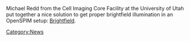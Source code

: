 Michael Redd from the Cell Imaging Core Facility at the University of
Utah put together a nice solution to get proper brightfield illumination
in an OpenSPIM setup: [Brightfield](Brightfield "wikilink").

[Category:News](Category:News "wikilink")
